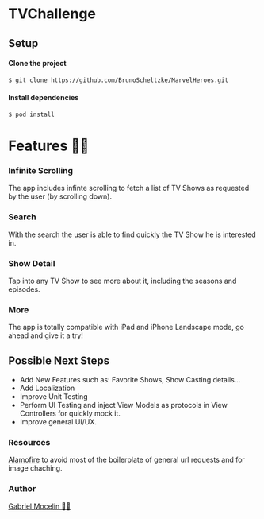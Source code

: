 # TVChallenge

## Setup
#### Clone the project
`$ git clone https://github.com/BrunoScheltzke/MarvelHeroes.git`

#### Install dependencies
`$ pod install`

# Features 👨‍💻
### Infinite Scrolling
The app includes infinte scrolling to fetch a list of TV Shows as requested by the user (by scrolling down).

### Search
With the search the user is able to find quickly the TV Show he is interested in.

### Show Detail
Tap into any TV Show to see more about it, including the seasons and episodes. 

### More
The app is totally compatible with iPad and iPhone Landscape mode, go ahead and give it a try!

## Possible Next Steps

- Add New Features such as: Favorite Shows, Show Casting details...
- Add Localization
- Improve Unit Testing
- Perform UI Testing and inject View Models as protocols in View Controllers for quickly mock it.
- Improve general UI/UX.


### Resources
[Alamofire](https://www.github.com/Alamofire/Alamofire) to avoid most of the boilerplate of general url requests and for image chaching.

### Author
[Gabriel Mocelin 🙋‍♂️](https://www.linkedin.com/in/gabrielmocelin/)
